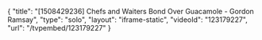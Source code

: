 {
    "title": "[1508429236] Chefs and Waiters Bond Over Guacamole - Gordon Ramsay",
    "type": "solo",
    "layout": "iframe-static",
    "videoId": "123179227",
    "url": "\/tvpembed\/123179227"
}